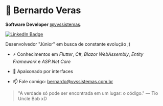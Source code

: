 # 👾 Bernardo Veras

**Software Developer** [@vvssistemas](https://instagram.com/vvssistemas).

[![LinkedIn Badge](https://img.shields.io/badge/linkedin--%2300EBEB?style=for-the-badge&logo=linkedin&logoColor=white)](https://linkedin.com/in/bernardoveras)

Desenvolvedor "Júnior" em busca de constante evolução ;)

- ⚡ Conhecimentos em _Flutter_, _C#_, _Blazor WebAssembly_, _Entity Framework_ e _ASP.Net Core_

- 💜 Apaixonado por interfaces

- 📫 Fale comigo: bernardo@vvssistemas.com.br

> "A verdade só pode ser encontrada em um lugar: o código."
> ― Tio Uncle Bob xD
